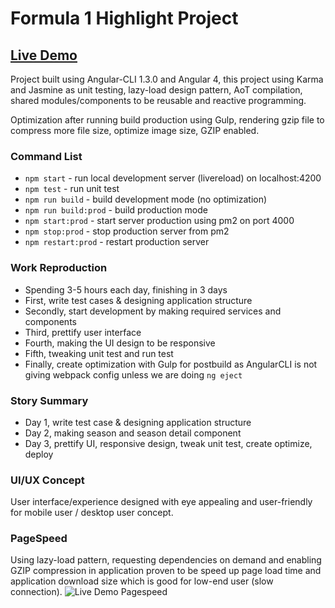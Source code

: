 # Formula 1 Highlight Project

## [Live Demo](https://f1highlight.triadiprabowo.com)

Project built using Angular-CLI 1.3.0 and Angular 4, this project using Karma and Jasmine as unit testing, lazy-load design pattern, AoT compilation, shared modules/components to be reusable and reactive programming. 

Optimization after running build production using Gulp, rendering gzip file to compress more file size, optimize image size, GZIP enabled.

### Command List
* `npm start` - run local development server (livereload) on localhost:4200
* `npm test` - run unit test
* `npm run build` - build development mode (no optimization)
* `npm run build:prod` - build production mode
* `npm start:prod` - start server production using pm2 on port 4000
* `npm stop:prod` - stop production server from pm2
* `npm restart:prod` - restart production server

### Work Reproduction
* Spending 3-5 hours each day, finishing in 3 days
* First, write test cases & designing application structure
* Secondly, start development by making required services and components
* Third, prettify user interface
* Fourth, making the UI design to be responsive
* Fifth, tweaking unit test and run test
* Finally, create optimization with Gulp for postbuild as AngularCLI is not giving webpack config unless we are doing `ng eject`

### Story Summary
- Day 1, write test case & designing application structure
- Day 2, making season and season detail component
- Day 3, prettify UI, responsive design, tweak unit test, create optimize, deploy

### UI/UX Concept
User interface/experience designed with eye appealing and user-friendly for mobile user / desktop user concept.

### PageSpeed
Using lazy-load pattern, requesting dependencies on demand and enabling GZIP compression in application proven to be speed up page load time and application download size which is good for low-end user (slow connection).
![Live Demo Pagespeed](https://preview.ibb.co/gbEbTc/Screenshot_from_2018_04_28_04_28_03.png)